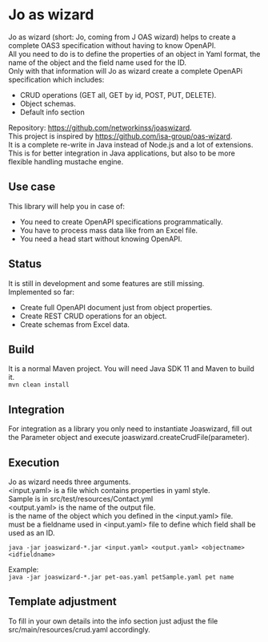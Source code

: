 # Jo as wizard

Jo as wizard (short: Jo, coming from J OAS wizard) helps to create a complete OAS3 specification without having to know OpenAPI.      
All you need to do is to define the properties of an object in Yaml format, the name of the object and the field name
used for the ID.  
Only with that information will Jo as wizard create a complete OpenAPi specification which includes:

* CRUD operations (GET all, GET by id, POST, PUT, DELETE).
* Object schemas.
* Default info section

Repository: https://github.com/networkinss/joaswizard.  
This project is inspired by https://github.com/isa-group/oas-wizard.  
It is a complete re-write in Java instead of Node.js and a lot of extensions.  
This is for better integration in Java applications, but also to be more flexible handling mustache engine.

## Use case

This library will help you in case of:
* You need to create OpenAPI specifications programmatically.
* You have to process mass data like from an Excel file.
* You need a head start without knowing OpenAPI.

## Status

It is still in development and some features are still missing.  
Implemented so far:
* Create full OpenAPI document just from object properties.
* Create REST CRUD operations for an object.
* Create schemas from Excel data.

## Build

It is a normal Maven project. You will need Java SDK 11 and Maven to build it.  
`mvn clean install`

## Integration

For integration as a library you only need to instantiate Joaswizard, fill out the Parameter object and execute
joaswizard.createCrudFile(parameter).

## Execution

Jo as wizard needs three arguments.  
<input.yaml> is a file which contains properties in yaml style.    
Sample is in src/test/resources/Contact.yml  
<output.yaml> is the name of the output file.  
<objectname> is the name of the object which you defined in the <input.yaml> file.  
<idfieldname> must be a fieldname used in <input.yaml> file to define which field shall be used as an ID.

`java -jar joaswizard-*.jar <input.yaml> <output.yaml> <objectname> <idfieldname>  `

Example:  
`java -jar joaswizard-*.jar pet-oas.yaml petSample.yaml pet name`

## Template adjustment
To fill in your own details into the info section just adjust the file src/main/resources/crud.yaml accordingly.